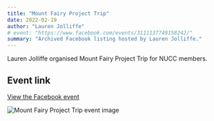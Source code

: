 ```yaml
---
title: "Mount Fairy Project Trip"
date: 2022-02-19
author: "Lauren Jolliffe"
# event: "https://www.facebook.com/events/3111137749158242/"
summary: "Archived Facebook listing hosted by Lauren Jolliffe."
---
```

Lauren Jolliffe organised Mount Fairy Project Trip for NUCC members.

## Event link

[View the Facebook event](https://www.facebook.com/events/3111137749158242/)

![Mount Fairy Project Trip event image](/trip/event-images/20220219_mount_fairy_project_trip.jpg)
